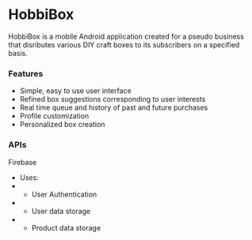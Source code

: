 # HobbiBox

HobbiBox is a mobile Android application created for a pseudo business that 
disributes various DIY craft boxes to its subscribers on a specified basis.

### Features
* Simple, easy to use user interface
* Refined box suggestions corresponding to user interests
* Real time queue and history of past and future purchases
* Profile customization
* Personalized box creation

### APIs
Firebase
* Uses:
* * User Authentication
* * User data storage
* * Product data storage

